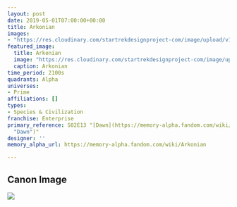 ```yaml
---
layout: post
date: 2019-05-01T07:00:00+00:00
title: Arkonian
images: 
- "https://res.cloudinary.com/startrekdesignproject-com/image/upload/v1556750300/Arkonian.png"
featured_image:
  title: Arkonian
  image: "https://res.cloudinary.com/startrekdesignproject-com/image/upload/v1556750300/Arkonian.png"
  caption: Arkonian
time_period: 2100s
quadrants: Alpha
universes:
- Prime
affiliations: []
types:
- Species & Civilization
franchise: Enterprise
primary_reference: S02E13 "[Dawn](https://memory-alpha.fandom.com/wiki/Dawn
  "Dawn")"
designer: ''
memory_alpha_url: https://memory-alpha.fandom.com/wiki/Arkonian

---
```

## Canon Image

![](https://res.cloudinary.com/startrekdesignproject-com/image/upload/v1556750300/Arkonian1.jpg)